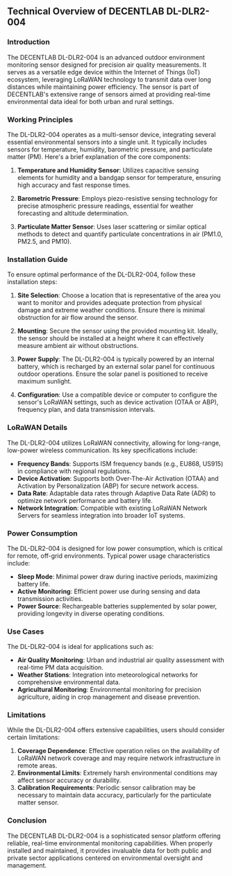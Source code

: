 ## Technical Overview of DECENTLAB DL-DLR2-004

### Introduction
The DECENTLAB DL-DLR2-004 is an advanced outdoor environment monitoring sensor designed for precision air quality measurements. It serves as a versatile edge device within the Internet of Things (IoT) ecosystem, leveraging LoRaWAN technology to transmit data over long distances while maintaining power efficiency. The sensor is part of DECENTLAB's extensive range of sensors aimed at providing real-time environmental data ideal for both urban and rural settings.

### Working Principles
The DL-DLR2-004 operates as a multi-sensor device, integrating several essential environmental sensors into a single unit. It typically includes sensors for temperature, humidity, barometric pressure, and particulate matter (PM). Here's a brief explanation of the core components:

1. **Temperature and Humidity Sensor**: Utilizes capacitive sensing elements for humidity and a bandgap sensor for temperature, ensuring high accuracy and fast response times.
   
2. **Barometric Pressure**: Employs piezo-resistive sensing technology for precise atmospheric pressure readings, essential for weather forecasting and altitude determination.

3. **Particulate Matter Sensor**: Uses laser scattering or similar optical methods to detect and quantify particulate concentrations in air (PM1.0, PM2.5, and PM10).

### Installation Guide
To ensure optimal performance of the DL-DLR2-004, follow these installation steps:

1. **Site Selection**: Choose a location that is representative of the area you want to monitor and provides adequate protection from physical damage and extreme weather conditions. Ensure there is minimal obstruction for air flow around the sensor.

2. **Mounting**: Secure the sensor using the provided mounting kit. Ideally, the sensor should be installed at a height where it can effectively measure ambient air without obstructions.

3. **Power Supply**: The DL-DLR2-004 is typically powered by an internal battery, which is recharged by an external solar panel for continuous outdoor operations. Ensure the solar panel is positioned to receive maximum sunlight.

4. **Configuration**: Use a compatible device or computer to configure the sensor's LoRaWAN settings, such as device activation (OTAA or ABP), frequency plan, and data transmission intervals.

### LoRaWAN Details
The DL-DLR2-004 utilizes LoRaWAN connectivity, allowing for long-range, low-power wireless communication. Its key specifications include:

- **Frequency Bands**: Supports ISM frequency bands (e.g., EU868, US915) in compliance with regional regulations.
- **Device Activation**: Supports both Over-The-Air Activation (OTAA) and Activation by Personalization (ABP) for secure network access.
- **Data Rate**: Adaptable data rates through Adaptive Data Rate (ADR) to optimize network performance and battery life.
- **Network Integration**: Compatible with existing LoRaWAN Network Servers for seamless integration into broader IoT systems.

### Power Consumption
The DL-DLR2-004 is designed for low power consumption, which is critical for remote, off-grid environments. Typical power usage characteristics include:

- **Sleep Mode**: Minimal power draw during inactive periods, maximizing battery life.
- **Active Monitoring**: Efficient power use during sensing and data transmission activities.
- **Power Source**: Rechargeable batteries supplemented by solar power, providing longevity in diverse operating conditions.
   
### Use Cases
The DL-DLR2-004 is ideal for applications such as:

- **Air Quality Monitoring**: Urban and industrial air quality assessment with real-time PM data acquisition.
- **Weather Stations**: Integration into meteorological networks for comprehensive environmental data.
- **Agricultural Monitoring**: Environmental monitoring for precision agriculture, aiding in crop management and disease prevention.

### Limitations
While the DL-DLR2-004 offers extensive capabilities, users should consider certain limitations:

1. **Coverage Dependence**: Effective operation relies on the availability of LoRaWAN network coverage and may require network infrastructure in remote areas.
2. **Environmental Limits**: Extremely harsh environmental conditions may affect sensor accuracy or durability.
3. **Calibration Requirements**: Periodic sensor calibration may be necessary to maintain data accuracy, particularly for the particulate matter sensor.

### Conclusion
The DECENTLAB DL-DLR2-004 is a sophisticated sensor platform offering reliable, real-time environmental monitoring capabilities. When properly installed and maintained, it provides invaluable data for both public and private sector applications centered on environmental oversight and management.